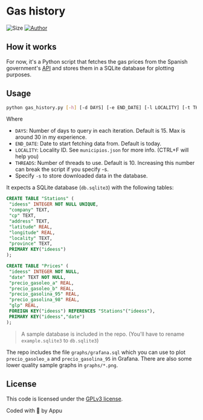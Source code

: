 # Gas history

![Size](https://img.shields.io/github/repo-size/appuchias/gas_history?color=orange&style=flat-square)
[![Author](https://img.shields.io/badge/Project%20by-Appu-9cf?style=flat-square)](https://github.com/appuchias)

## How it works

For now, it's a Python script that fetches the gas prices from the Spanish government's [API](https://sedeaplicaciones.minetur.gob.es/ServiciosRESTCarburantes/PreciosCarburantes/help) and stores them in a SQLite database for plotting purposes.

## Usage

```bash
python gas_history.py [-h] [-d DAYS] [-e END_DATE] [-l LOCALITY] [-t THREADS] [-s]
```

Where

- `DAYS`: Number of days to query in each iteration. Default is 15. Max is around 30 in my experience.
- `END_DATE`: Date to start fetching data from. Default is today.
- `LOCALITY`: Locality ID. See `municipios.json` for more info. (CTRL+F will help you)
- `THREADS`: Number of threads to use. Default is 10. Increasing this number can break the script if you specify -s.
- Specify `-s` to store downloaded data in the database.

It expects a SQLite database (`db.sqlite3`) with the following tables:

```sql
CREATE TABLE "Stations" (
 "ideess" INTEGER NOT NULL UNIQUE,
 "company" TEXT,
 "cp" TEXT,
 "address" TEXT,
 "latitude" REAL,
 "longitude" REAL,
 "locality" TEXT,
 "province" TEXT,
 PRIMARY KEY("ideess")
);
```

```sql
CREATE TABLE "Prices" (
 "ideess" INTEGER NOT NULL,
 "date" TEXT NOT NULL,
 "precio_gasoleo_a" REAL,
 "precio_gasoleo_b" REAL,
 "precio_gasolina_95" REAL,
 "precio_gasolina_98" REAL,
 "glp" REAL,
 FOREIGN KEY("ideess") REFERENCES "Stations"("ideess"),
 PRIMARY KEY("ideess","date")
);
```

> A sample database is included in the repo. (You'll have to rename `example.sqlite3` to `db.sqlite3`)

The repo includes the file `graphs/grafana.sql` which you can use to plot `precio_gasoleo_a` and `precio_gasolina_95` in Grafana.
There are also some lower quality sample graphs in `graphs/*.png`.

## License

This code is licensed under the [GPLv3 license](https://github.com/appuchias/gas_history/blob/master/LICENSE).

Coded with 🖤 by Appu
